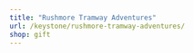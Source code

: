 ```yaml
---
title: "Rushmore Tramway Adventures"
url: /keystone/rushmore-tramway-adventures/
shop: gift
---
```

